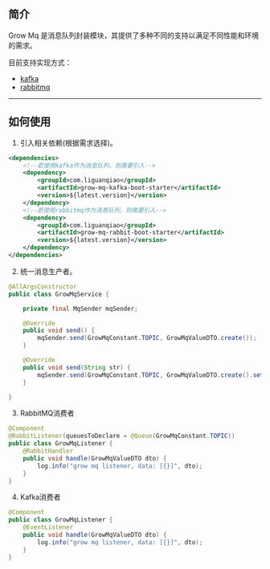 ## 简介

Grow Mq 是消息队列封装模块，其提供了多种不同的支持以满足不同性能和环境的需求。

目前支持实现方式：

- [kafka](https://github.com/apache/kafka)
- [rabbitmq](https://github.com/rabbitmq/rabbitmq-server)

-------------------------------------------------------------------------------

## 如何使用

1. 引入相关依赖(根据需求选择)。

```xml
<dependencies>
    <!--若使用kafka作为消息队列，则需要引入-->
    <dependency>
        <groupId>com.liguanqiao</groupId>
        <artifactId>grow-mq-kafka-boot-starter</artifactId>
        <version>${latest.version}</version>
    </dependency>
    <!--若使用rabbitmq作为消息队列，则需要引入-->
    <dependency>
        <groupId>com.liguanqiao</groupId>
        <artifactId>grow-mq-rabbit-boot-starter</artifactId>
        <version>${latest.version}</version>
    </dependency>
</dependencies>
```

2.  统一消息生产者。

```java
@AllArgsConstructor
public class GrowMqService {

    private final MqSender mqSender;

    @Override
    public void send() {
        mqSender.send(GrowMqConstant.TOPIC, GrowMqValueDTO.create());
    }

    @Override
    public void send(String str) {
        mqSender.send(GrowMqConstant.TOPIC, GrowMqValueDTO.create().setStr(str));
    }

}
```

3.  RabbitMQ消费者

```java
@Component
@RabbitListener(queuesToDeclare = @Queue(GrowMqConstant.TOPIC))
public class GrowMqListener {
    @RabbitHandler
    public void handle(GrowMqValueDTO dto) {
        log.info("grow mq listener, data: [{}]", dto);
    }
}
```

4.  Kafka消费者

```java
@Component
public class GrowMqListener {
    @EventListener
    public void handle(GrowMqValueDTO dto) {
        log.info("grow mq listener, data: [{}]", dto);
    }
}
```